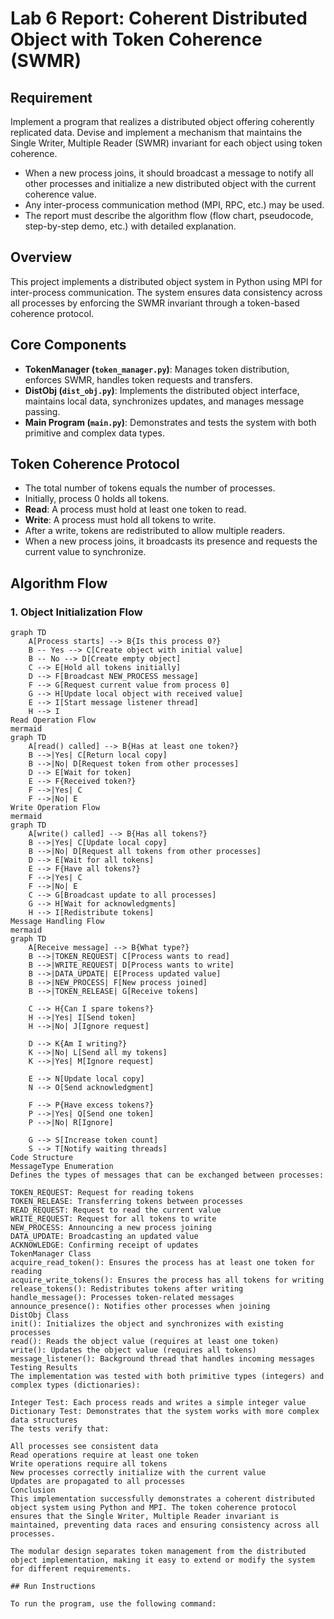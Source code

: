# Lab 6 Report: Coherent Distributed Object with Token Coherence (SWMR)

## Requirement
Implement a program that realizes a distributed object offering coherently replicated data. Devise and implement a mechanism that maintains the Single Writer, Multiple Reader (SWMR) invariant for each object using token coherence.

- When a new process joins, it should broadcast a message to notify all other processes and initialize a new distributed object with the current coherence value.
- Any inter-process communication method (MPI, RPC, etc.) may be used.
- The report must describe the algorithm flow (flow chart, pseudocode, step-by-step demo, etc.) with detailed explanation.

## Overview
This project implements a distributed object system in Python using MPI for inter-process communication. The system ensures data consistency across all processes by enforcing the SWMR invariant through a token-based coherence protocol.

## Core Components
- **TokenManager (`token_manager.py`)**: Manages token distribution, enforces SWMR, handles token requests and transfers.
- **DistObj (`dist_obj.py`)**: Implements the distributed object interface, maintains local data, synchronizes updates, and manages message passing.
- **Main Program (`main.py`)**: Demonstrates and tests the system with both primitive and complex data types.

## Token Coherence Protocol
- The total number of tokens equals the number of processes.
- Initially, process 0 holds all tokens.
- **Read**: A process must hold at least one token to read.
- **Write**: A process must hold all tokens to write.
- After a write, tokens are redistributed to allow multiple readers.
- When a new process joins, it broadcasts its presence and requests the current value to synchronize.

## Algorithm Flow

### 1. Object Initialization Flow
```mermaid
graph TD
    A[Process starts] --> B{Is this process 0?}
    B -- Yes --> C[Create object with initial value]
    B -- No --> D[Create empty object]
    C --> E[Hold all tokens initially]
    D --> F[Broadcast NEW_PROCESS message]
    F --> G[Request current value from process 0]
    G --> H[Update local object with received value]
    E --> I[Start message listener thread]
    H --> I
Read Operation Flow
mermaid
graph TD
    A[read() called] --> B{Has at least one token?}
    B -->|Yes| C[Return local copy]
    B -->|No| D[Request token from other processes]
    D --> E[Wait for token]
    E --> F{Received token?}
    F -->|Yes| C
    F -->|No| E
Write Operation Flow
mermaid
graph TD
    A[write() called] --> B{Has all tokens?}
    B -->|Yes| C[Update local copy]
    B -->|No| D[Request all tokens from other processes]
    D --> E[Wait for all tokens]
    E --> F{Have all tokens?}
    F -->|Yes| C
    F -->|No| E
    C --> G[Broadcast update to all processes]
    G --> H[Wait for acknowledgments]
    H --> I[Redistribute tokens]
Message Handling Flow
mermaid
graph TD
    A[Receive message] --> B{What type?}
    B -->|TOKEN_REQUEST| C[Process wants to read]
    B -->|WRITE_REQUEST| D[Process wants to write]
    B -->|DATA_UPDATE| E[Process updated value]
    B -->|NEW_PROCESS| F[New process joined]
    B -->|TOKEN_RELEASE| G[Receive tokens]
    
    C --> H{Can I spare tokens?}
    H -->|Yes| I[Send token]
    H -->|No| J[Ignore request]
    
    D --> K{Am I writing?}
    K -->|No| L[Send all my tokens]
    K -->|Yes| M[Ignore request]
    
    E --> N[Update local copy]
    N --> O[Send acknowledgment]
    
    F --> P{Have excess tokens?}
    P -->|Yes| Q[Send one token]
    P -->|No| R[Ignore]
    
    G --> S[Increase token count]
    S --> T[Notify waiting threads]
Code Structure
MessageType Enumeration
Defines the types of messages that can be exchanged between processes:

TOKEN_REQUEST: Request for reading tokens
TOKEN_RELEASE: Transferring tokens between processes
READ_REQUEST: Request to read the current value
WRITE_REQUEST: Request for all tokens to write
NEW_PROCESS: Announcing a new process joining
DATA_UPDATE: Broadcasting an updated value
ACKNOWLEDGE: Confirming receipt of updates
TokenManager Class
acquire_read_token(): Ensures the process has at least one token for reading
acquire_write_tokens(): Ensures the process has all tokens for writing
release_tokens(): Redistributes tokens after writing
handle_message(): Processes token-related messages
announce_presence(): Notifies other processes when joining
DistObj Class
init(): Initializes the object and synchronizes with existing processes
read(): Reads the object value (requires at least one token)
write(): Updates the object value (requires all tokens)
message_listener(): Background thread that handles incoming messages
Testing Results
The implementation was tested with both primitive types (integers) and complex types (dictionaries):

Integer Test: Each process reads and writes a simple integer value
Dictionary Test: Demonstrates that the system works with more complex data structures
The tests verify that:

All processes see consistent data
Read operations require at least one token
Write operations require all tokens
New processes correctly initialize with the current value
Updates are propagated to all processes
Conclusion
This implementation successfully demonstrates a coherent distributed object system using Python and MPI. The token coherence protocol ensures that the Single Writer, Multiple Reader invariant is maintained, preventing data races and ensuring consistency across all processes.

The modular design separates token management from the distributed object implementation, making it easy to extend or modify the system for different requirements.

## Run Instructions

To run the program, use the following command:
